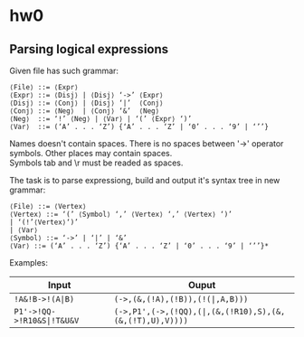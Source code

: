 # hw0

## Parsing logical expressions

Given file has such grammar:
```
⟨File⟩ ::= ⟨Expr⟩  
⟨Expr⟩ ::= ⟨Disj⟩ | ⟨Disj⟩ ‘->’ ⟨Expr⟩  
⟨Disj⟩ ::= ⟨Conj⟩ | ⟨Disj⟩ ‘|’  ⟨Conj⟩
⟨Conj⟩ ::= ⟨Neg⟩  | ⟨Conj⟩ ‘&’  ⟨Neg⟩
⟨Neg⟩  ::= ‘!’ ⟨Neg⟩ | ⟨Var⟩ | ‘(’ ⟨Expr⟩ ‘)’
⟨Var⟩  ::= (‘A’ . . . ‘Z’) {‘A’ . . . ‘Z’ | ‘0’ . . . ‘9’ | ‘’’}
```
Names doesn't contain spaces. There is no spaces between '->' operator symbols. Other places may contain spaces.  
Symbols tab and \r must be readed as spaces.

The task is to parse expressiong, build and output it's syntax tree in new grammar:
```
⟨File⟩ ::= ⟨Vertex⟩
⟨Vertex⟩ ::= ‘(’ ⟨Symbol⟩ ‘,’ ⟨Vertex⟩ ‘,’ ⟨Vertex⟩ ‘)’
| ‘(!’⟨Vertex⟩‘)’
| ⟨Var⟩
⟨Symbol⟩ ::= ‘->’ | ‘|’ | ‘&’
⟨Var⟩ ::= (‘A’ . . . ‘Z’) {‘A’ . . . ‘Z’ | ‘0’ . . . ‘9’ | ‘’’}*
```

Examples:

| Input | Ouput |
| ----- | ----- |
| `!A&!B->!(A\|B)`      |  `(->,(&,(!A),(!B)),(!(\|,A,B))) `   |
| `P1'->!QQ->!R10&S\|!T&U&V`  | `(->,P1',(->,(!QQ),(\|,(&,(!R10),S),(&,(&,(!T),U),V))))`|
